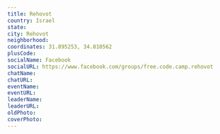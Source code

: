 ```yaml
---
title: Rehovot
country: Israel
state: 
city: Rehovot
neighborhood: 
coordinates: 31.895253, 34.810562
plusCode:
socialName: Facebook
socialURL: https://www.facebook.com/groups/free.code.camp.rehovot
chatName:
chatURL:
eventName:
eventURL:
leaderName:
leaderURL:
oldPhoto: 
coverPhoto:
---
```

